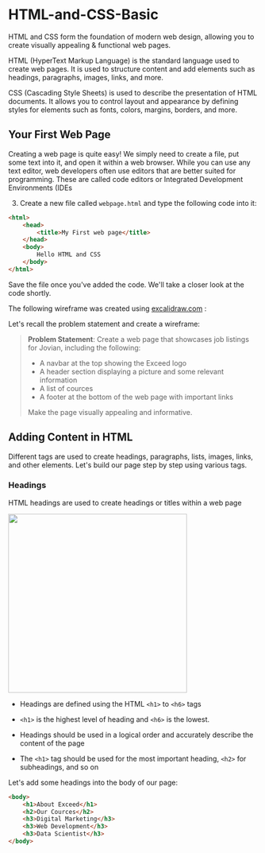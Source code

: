 # HTML-and-CSS-Basic

HTML and CSS form the foundation of modern web design, allowing you to create visually appealing & functional web pages.

HTML (HyperText Markup Language) is the standard language used to create web pages. It is used to structure content and add elements such as headings, paragraphs, images, links, and more.

CSS (Cascading Style Sheets) is used to describe the presentation of HTML documents. It allows you to control layout and appearance by defining styles for elements such as fonts, colors, margins, borders, and more.


## Your First Web Page
Creating a web page is quite easy! We simply need to create a file, put some text into it, and open it within a web browser. 
While you can use any text editor, web developers often use editors that are better suited for programming. 
These are called code editors or Integrated Development Environments (IDEs

3. Create a new file called `webpage.html` and type the following code into it:


```html
<html>
    <head>
        <title>My First web page</title>
    </head>
    <body>
        Hello HTML and CSS
    </body>
</html>

```

Save the file once you've added the code. We'll take a closer look at the code shortly.

The following wireframe was created using [excalidraw.com](https://excalidraw.com) :

Let's recall the problem statement and create a wireframe:

> **Problem Statement**: Create a web page that showcases job listings for Jovian, including the following:
> 
> - A navbar at the top showing the Exceed logo
> - A header section displaying a picture and some relevant information
> - A list of cources
> - A footer at the bottom of the web page with important links
>
> Make the page visually appealing and informative.


## Adding Content in HTML

Different tags are used to create headings, paragraphs, lists, images, links, and other elements. Let's build our page step by step using various tags.

### Headings

HTML headings are used to create headings or titles within a web page


<img src="https://i.imgur.com/j57DzJM.png" width="360">

- Headings are defined using the HTML `<h1>` to `<h6>` tags
    
    
- `<h1>` is the highest level of heading and `<h6>` is the lowest.


- Headings should be used in a logical order and accurately describe the content of the page


- The `<h1>` tag should be used for the most important heading, `<h2>` for subheadings, and so on


Let's add some headings into the body of our page:

```html
<body>
    <h1>About Exceed</h1>
    <h2>Our Cources</h2>
    <h3>Digital Marketing</h3>
    <h3>Web Development</h3>
    <h3>Data Scientist</h3>
</body>
```

